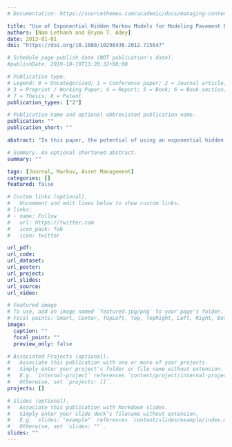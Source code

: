 ```yaml
---
# Documentation: https://sourcethemes.com/academic/docs/managing-content/

title: "Use of Exponential Hidden Markov Models for Modeling Pavement Deterioration"
authors: [Nam Lethanh and Bryan T. Adey]
date: 2013-01-01
doi: "https://doi.org/10.1080/10298436.2012.715647"

# Schedule page publish date (NOT publication's date).
#publishDate: 2019-10-19T13:20:32+08:00

# Publication type.
# Legend: 0 = Uncategorized; 1 = Conference paper; 2 = Journal article;
# 3 = Preprint / Working Paper; 4 = Report; 5 = Book; 6 = Book section;
# 7 = Thesis; 8 = Patent
publication_types: ["2"]

# Publication name and optional abbreviated publication name.
publication: ""
publication_short: ""

abstract: "In this paper, the potential of using an exponential hidden Markov model to model an indicator of pavement condition as a hidden pavement deterioration process, i.e. one that is not directly measurable, is investigated. It is assumed that the evolution of the values of the pavement condition indices can be adequately described using discrete condition states and modelled as a Markov process. It is also assumed that the values of the indices can be measured over time and represented continuously using exponential distributions. The potential advantage of using such a model is illustrated using a real-world example."

# Summary. An optional shortened abstract.
summary: ""

tags: [Journal, Markov, Asset Management]
categories: []
featured: false

# Custom links (optional).
#   Uncomment and edit lines below to show custom links.
# links:
# - name: Follow
#   url: https://twitter.com
#   icon_pack: fab
#   icon: twitter

url_pdf:
url_code:
url_dataset:
url_poster:
url_project:
url_slides:
url_source:
url_video:

# Featured image
# To use, add an image named `featured.jpg/png` to your page's folder.
# Focal points: Smart, Center, TopLeft, Top, TopRight, Left, Right, BottomLeft, Bottom, BottomRight.
image:
  caption: ""
  focal_point: ""
  preview_only: false

# Associated Projects (optional).
#   Associate this publication with one or more of your projects.
#   Simply enter your project's folder or file name without extension.
#   E.g. `internal-project` references `content/project/internal-project/index.md`.
#   Otherwise, set `projects: []`.
projects: []

# Slides (optional).
#   Associate this publication with Markdown slides.
#   Simply enter your slide deck's filename without extension.
#   E.g. `slides: "example"` references `content/slides/example/index.md`.
#   Otherwise, set `slides: ""`.
slides: ""
---
```

